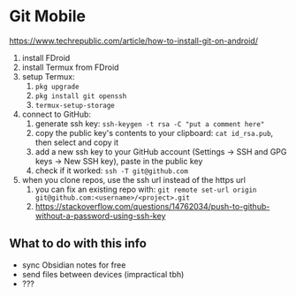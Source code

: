 # Git Mobile

https://www.techrepublic.com/article/how-to-install-git-on-android/

1. install FDroid
2. install Termux from FDroid
3. setup Termux:
    1. `pkg upgrade`
    2. `pkg install git openssh`
    3. `termux-setup-storage`
4. connect to GitHub:
    1. generate ssh key: `ssh-keygen -t rsa -C "put a comment here"`
    2. copy the public key's contents to your clipboard: `cat id_rsa.pub`, then select and copy it
    3. add a new ssh key to your GitHub account (Settings -> SSH and GPG keys -> New SSH key), paste in the public key
    4. check if it worked: `ssh -T git@github.com`
5. when you clone repos, use the ssh url instead of the https url
    1. you can fix an existing repo with: `git remote set-url origin git@github.com:<username>/<project>.git`
    2. https://stackoverflow.com/questions/14762034/push-to-github-without-a-password-using-ssh-key

## What to do with this info
- sync Obsidian notes for free
- send files between devices (impractical tbh)
- ???
